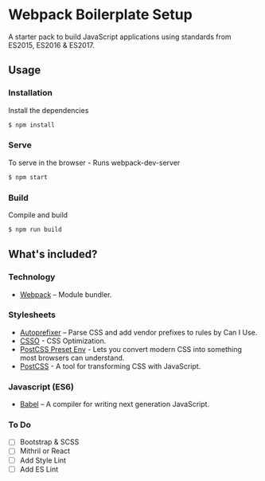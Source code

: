 # Webpack Boilerplate Setup

A starter pack to build JavaScript applications using standards from ES2015, ES2016 & ES2017.

## Usage

### Installation

Install the dependencies

```sh
$ npm install
```

### Serve
To serve in the browser  - Runs webpack-dev-server

```sh
$ npm start
```

### Build
Compile and build

```sh
$ npm run build
```

## What's included?

### Technology

- [Webpack](https://webpack.js.org/) – Module bundler.

### Stylesheets

- [Autoprefixer](https://github.com/postcss/autoprefixer) – Parse CSS and add vendor prefixes to rules by Can I Use.
- [CSSO](http://css.github.io/csso/) - CSS Optimization.
- [PostCSS Preset Env](https://preset-env.cssdb.org/) - Lets you convert modern CSS into something most browsers can understand.
- [PostCSS](https://postcss.org/) - A tool for transforming CSS with JavaScript.

### Javascript (ES6)

- [Babel](https://babeljs.io/) – A compiler for writing next generation JavaScript.


### To Do

- [ ] Bootstrap & SCSS
- [ ] Mithril or React
- [ ] Add Style Lint
- [ ] Add ES Lint